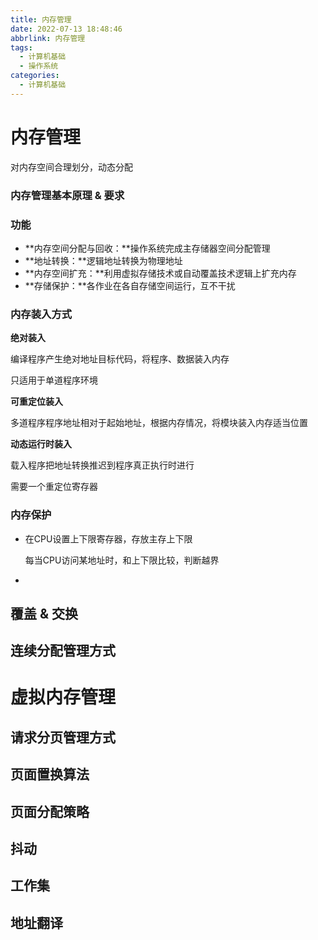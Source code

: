 ```yaml
---
title: 内存管理
date: 2022-07-13 18:48:46
abbrlink: 内存管理
tags: 
  - 计算机基础
  - 操作系统
categories:
  - 计算机基础
---
```


# 内存管理

对内存空间合理划分，动态分配

### 内存管理基本原理 & 要求

### 功能

- **内存空间分配与回收：**操作系统完成主存储器空间分配管理
- **地址转换：**逻辑地址转换为物理地址
- **内存空间扩充：**利用虚拟存储技术或自动覆盖技术逻辑上扩充内存
- **存储保护：**各作业在各自存储空间运行，互不干扰

### 内存装入方式

**绝对装入**

编译程序产生绝对地址目标代码，将程序、数据装入内存

只适用于单道程序环境

**可重定位装入**

多道程序程序地址相对于起始地址，根据内存情况，将模块装入内存适当位置

**动态运行时装入**

载入程序把地址转换推迟到程序真正执行时进行

需要一个重定位寄存器

### 内存保护

- 在CPU设置上下限寄存器，存放主存上下限

  每当CPU访问某地址时，和上下限比较，判断越界

- 

## 覆盖 & 交换

## 连续分配管理方式

# 虚拟内存管理

## 请求分页管理方式

## 页面置换算法

## 页面分配策略

## 抖动

## 工作集

## 地址翻译

